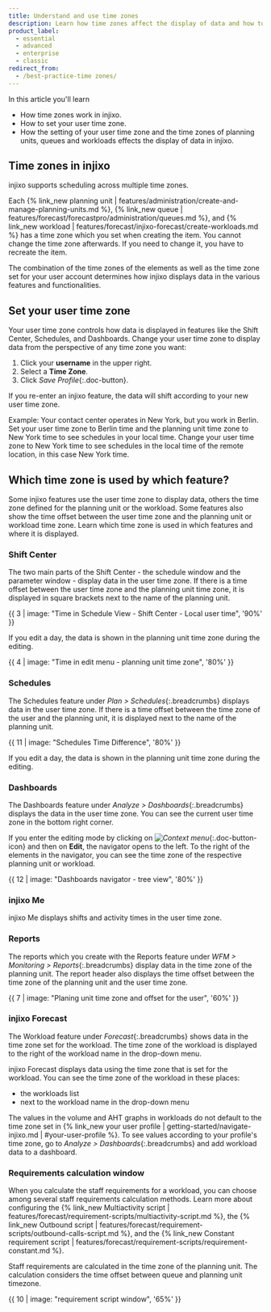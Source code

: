 ```yaml
---
title: Understand and use time zones
description: Learn how time zones affect the display of data and how to set a user time zone which is right for you.
product_label:
  - essential
  - advanced
  - enterprise
  - classic
redirect_from:
  - /best-practice-time zones/
---
```


In this article you'll learn

- How time zones work in injixo.
- How to set your user time zone.
- How the setting of your user time zone and the time zones of planning units, queues and workloads effects the display of data in injixo.

## Time zones in injixo

injixo supports scheduling across multiple time zones.

Each {% link_new planning unit | features/administration/create-and-manage-planning-units.md %}, {% link_new queue | features/forecast/forecastpro/administration/queues.md %}, and {% link_new workload | features/forecast/injixo-forecast/create-workloads.md %} has a time zone which you set when creating the item. You cannot change the time zone afterwards. If you need to change it, you have to recreate the item.

The combination of the time zones of the elements as well as the time zone set for your user account determines how injixo displays data in the various features and functionalities.

## Set your user time zone

Your user time zone controls how data is displayed in features like the Shift Center, Schedules, and Dashboards. Change your user time zone to display data from the perspective of any time zone you want:

1. Click your **username** in the upper right.
2. Select a **Time Zone**.
3. Click _Save Profile_{:.doc-button}.

If you re-enter an injixo feature, the data will shift according to your new user time zone.

Example: Your contact center operates in New York, but you work in Berlin. Set your user time zone to Berlin time and the planning unit time zone to New York time to see schedules in your local time. Change your user time zone to New York time to see schedules in the local time of the remote location, in this case New York time.

## Which time zone is used by which feature?

Some injixo features use the user time zone to display data, others the time zone defined for the planning unit or the workload. Some features also show the time offset between the user time zone and the planning unit or workload time zone. Learn which time zone is used in which features and where it is displayed.

### Shift Center

The two main parts of the Shift Center - the schedule window and the parameter window - display data in the user time zone. If there is a time offset between the user time zone and the planning unit time zone, it is displayed in square brackets next to the name of the planning unit.

{{ 3 | image: "Time in Schedule View - Shift Center - Local user time", '90%' }}

If you edit a day, the data is shown in the planning unit time zone during the editing.

{{ 4 | image: "Time in edit menu - planning unit time zone", '80%' }}

### Schedules

The Schedules feature under _Plan > Schedules_{:.breadcrumbs} displays data in the user time zone. If there is a time offset between the time zone of the user and the planning unit, it is displayed next to the name of the planning unit.

{{ 11 | image: "Schedules Time Difference", '80%' }}

If you edit a day, the data is shown in the planning unit time zone during the editing.

### Dashboards

The Dashboards feature under _Analyze > Dashboards_{:.breadcrumbs} displays the data in the user time zone. You can see the current user time zone in the bottom right corner.

If you enter the editing mode by clicking on _![Context menu](/assets/img/common/dashboards/context-menu.png)_{:.doc-button-icon} and then on **Edit**, the navigator opens to the left. To the right of the elements in the navigator, you can see the time zone of the respective planning unit or workload.

{{ 12 | image: "Dashboards navigator - tree view", '80%' }}

### injixo Me

injixo Me displays shifts and activity times in the user time zone.

### Reports

The reports which you create with the Reports feature under _WFM > Monitoring > Reports_{:.breadcrumbs} display data in the time zone of the planning unit. The report header also displays the time offset between the time zone of the planning unit and the user time zone.

{{ 7 | image: "Planing unit time zone and offset for the user", '60%' }}

### injixo Forecast


The Workload feature under _Forecast_{:.breadcrumbs} shows data in the time zone set for the workload. The time zone of the workload is displayed to the right of the workload name in the drop-down menu.

injixo Forecast displays data using the time zone that is set for the workload. You can see the time zone of the workload in these places: 
- the workloads list
- next to the workload name in the drop-down menu

The values in the volume and AHT graphs in workloads do not default to the time zone set in {% link_new your user profile | getting-started/navigate-injixo.md | #your-user-profile %}. To see values according to your profile's time zone, go to _Analyze > Dashboards_{:.breadcrumbs} and add workload data to a dashboard.

### Requirements calculation window

When you calculate the staff requirements for a workload, you can choose among several staff requirements calculation methods. Learn more about configuring the
{% link_new Multiactivity script | features/forecast/requirement-scripts/multiactivity-script.md %}, the {% link_new Outbound script | features/forecast/requirement-scripts/outbound-calls-script.md %}, and the {% link_new Constant requirement script | features/forecast/requirement-scripts/requirement-constant.md %}.

Staff requirements are calculated in the time zone of the planning unit. The calculation considers the time offset between queue and planning unit timezone.

{{ 10 | image: "requirement script window", '65%' }}
